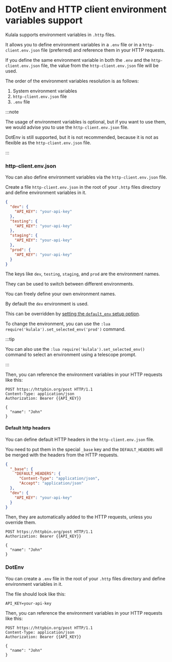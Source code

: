 # DotEnv and HTTP client environment variables support

Kulala supports environment variables in `.http` files.

It allows you to define environment variables in a `.env` file or
in a `http-client.env.json` file (preferred) and reference them in your HTTP requests.

If you define the same environment variable in both the `.env` and the `http-client.env.json` file,
the value from the `http-client.env.json` file will be used.

The order of the environment variables resolution is as follows:

1. System environment variables
2. `http-client.env.json` file
3. `.env` file

:::note

The usage of environment variables is optional,
but if you want to use them,
we would advise you to use the `http-client.env.json` file.

DotEnv is still supported, but it is not recommended,
because it is not as flexible as the `http-client.env.json` file.

:::

### http-client.env.json

You can also define environment variables via the `http-client.env.json` file.

Create a file `http-client.env.json` in the root of your `.http` files directory and
define environment variables in it.

```json title="http-client.env.json"
{
  "dev": {
    "API_KEY": "your-api-key"
  },
  "testing": {
    "API_KEY": "your-api-key"
  },
  "staging": {
    "API_KEY": "your-api-key"
  },
  "prod": {
    "API_KEY": "your-api-key"
  }
}
```

The keys like `dev`, `testing`, `staging`, and `prod` are the environment names.

They can be used to switch between different environments.

You can freely define your own environment names.

By default the `dev` environment is used.

This can be overridden by [setting the `default_env` setup option](../getting-started/setup-options).

To change the environment, you can use the `:lua require('kulala').set_selected_env('prod')` command.

:::tip

You can also use the `:lua require('kulala').set_selected_env()`
command to select an environment using a telescope prompt.

:::

Then, you can reference the environment variables in your HTTP requests like this:

```http title="examples.http"
POST https://httpbin.org/post HTTP/1.1
Content-Type: application/json
Authorization: Bearer {{API_KEY}}

{
  "name": "John"
}
```

#### Default http headers

You can define default HTTP headers in the `http-client.env.json` file.

You need to put them in the special `_base` key and
the `DEFAULT_HEADERS` will be merged with the headers from the HTTP requests.

```json title="http-client.env.json"
{
  "_base": {
    "DEFAULT_HEADERS": {
      "Content-Type": "application/json",
      "Accept": "application/json"
  },
  "dev": {
    "API_KEY": "your-api-key"
  }
}
```

Then, they are automatically added to the HTTP requests,
unless you override them.

```http title="examples.http"
POST https://httpbin.org/post HTTP/1.1
Authorization: Bearer {{API_KEY}}

{
  "name": "John"
}
```

### DotEnv

You can create a `.env` file in the root of your `.http` files directory and
define environment variables in it.

The file should look like this:

```env title=".env"
API_KEY=your-api-key
```

Then, you can reference the environment variables in your HTTP requests like this:

```http title="examples.http"
POST https://httpbin.org/post HTTP/1.1
Content-Type: application/json
Authorization: Bearer {{API_KEY}}

{
  "name": "John"
}
```

